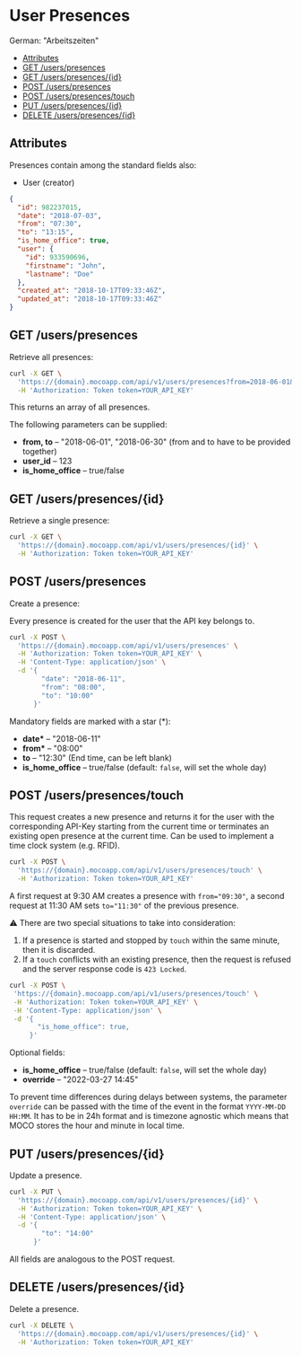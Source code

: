 # User Presences

German: "Arbeitszeiten"

<!-- TOC -->

- [Attributes](#attributes)
- [GET /users/presences](#get-userspresences)
- [GET /users/presences/{id}](#get-userspresencesid)
- [POST /users/presences](#post-userspresences)
- [POST /users/presences/touch](#post-userspresencestouch)
- [PUT /users/presences/{id}](#put-userspresencesid)
- [DELETE /users/presences/{id}](#delete-userspresencesid)

<!-- /TOC -->

## Attributes

Presences contain among the standard fields also:

- User (creator)

```json
{
  "id": 982237015,
  "date": "2018-07-03",
  "from": "07:30",
  "to": "13:15",
  "is_home_office": true,
  "user": {
    "id": 933590696,
    "firstname": "John",
    "lastname": "Doe"
  },
  "created_at": "2018-10-17T09:33:46Z",
  "updated_at": "2018-10-17T09:33:46Z"
}
```

## GET /users/presences

Retrieve all presences:

```bash
curl -X GET \
  'https://{domain}.mocoapp.com/api/v1/users/presences?from=2018-06-01&to=2018-06-30' \
  -H 'Authorization: Token token=YOUR_API_KEY'
```

This returns an array of all presences.

The following parameters can be supplied:

- **from, to** – "2018-06-01", "2018-06-30" (from and to have to be provided together)
- **user_id** – 123
- **is_home_office** – true/false

## GET /users/presences/{id}

Retrieve a single presence:

```bash
curl -X GET \
  'https://{domain}.mocoapp.com/api/v1/users/presences/{id}' \
  -H 'Authorization: Token token=YOUR_API_KEY'
```

## POST /users/presences

Create a presence:

Every presence is created for the user that the API key belongs to.

```bash
curl -X POST \
  'https://{domain}.mocoapp.com/api/v1/users/presences' \
  -H 'Authorization: Token token=YOUR_API_KEY' \
  -H 'Content-Type: application/json' \
  -d '{
        "date": "2018-06-11",
        "from": "08:00",
        "to": "10:00"
      }'
```

Mandatory fields are marked with a star (\*):

- **date\*** – "2018-06-11"
- **from\*** – "08:00"
- **to** – "12:30" (End time, can be left blank)
- **is_home_office** – true/false (default: `false`, will set the whole day)

## POST /users/presences/touch

This request creates a new presence and returns it for the user with the corresponding API-Key starting from the current time or terminates an existing open presence at the current time. Can be used to implement a time clock system (e.g. RFID).

```bash
curl -X POST \
  'https://{domain}.mocoapp.com/api/v1/users/presences/touch' \
  -H 'Authorization: Token token=YOUR_API_KEY'
```

A first request at 9:30 AM creates a presence with `from="09:30"`, a second request at 11:30 AM sets `to="11:30"` of the previous presence.

⚠ There are two special situations to take into consideration:

1. If a presence is started and stopped by `touch` within the same minute, then it is discarded.
2. If a `touch` conflicts with an existing presence, then the request is refused and the server response code
   is `423 Locked`.

```bash
curl -X POST \
 'https://{domain}.mocoapp.com/api/v1/users/presences/touch' \
 -H 'Authorization: Token token=YOUR_API_KEY' \
 -H 'Content-Type: application/json' \
 -d '{
       "is_home_office": true,
     }'
```

Optional fields:

- **is_home_office** – true/false (default: `false`, will set the whole day)
- **override** – "2022-03-27 14:45"

To prevent time differences during delays between systems, the parameter `override` can be passed with the time of the event in the format `YYYY-MM-DD HH:MM`. It has to be in 24h format and is timezone agnostic which means that MOCO stores the hour and minute in local time.


## PUT /users/presences/{id}

Update a presence.

```bash
curl -X PUT \
  'https://{domain}.mocoapp.com/api/v1/users/presences/{id}' \
  -H 'Authorization: Token token=YOUR_API_KEY' \
  -H 'Content-Type: application/json' \
  -d '{
        "to": "14:00"
      }'
```

All fields are analogous to the POST request.

## DELETE /users/presences/{id}

Delete a presence.

```bash
curl -X DELETE \
  'https://{domain}.mocoapp.com/api/v1/users/presences/{id}' \
  -H 'Authorization: Token token=YOUR_API_KEY'
```
